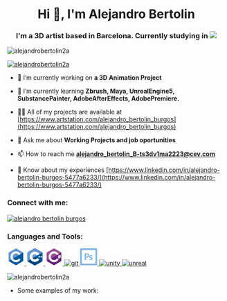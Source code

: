 <h1 align="center">Hi 👋, I'm Alejandro Bertolin</h1>
<h3 align="center">I'm a 3D artist based in Barcelona. Currently studying in <a href=https://www.cevbarcelona.com/><img src="https://www.cevbarcelona.com/wp-content/uploads/2018/08/favicon.png" width=48></a> </h3>

<p align="left"> <img src="https://komarev.com/ghpvc/?username=alejandrobertolin2a&label=Profile%20views&color=0e75b6&style=flat" alt="alejandrobertolin2a" /> </p>

<p align="left"> <a href="https://github.com/ryo-ma/github-profile-trophy"><img src="https://github-profile-trophy.vercel.app/?username=alejandrobertolin2a" alt="alejandrobertolin2a" /></a> </p>

- 🔭 I’m currently working on **a 3D Animation Project**

- 🌱 I’m currently learning **Zbrush, Maya, UnrealEngine5, SubstancePainter, AdobeAfterEffects, AdobePremiere.**

- 👨‍💻 All of my projects are available at [https://www.artstation.com/alejandro_bertolin_burgos](https://www.artstation.com/alejandro_bertolin_burgos)

- 💬 Ask me about **Working Projects and job oportunities**

- 📫 How to reach me **alejandro_bertolin_B-ts3dv1ma2223@cev.com**

- 📄 Know about my experiences [https://www.linkedin.com/in/alejandro-bertolin-burgos-5477a6233/](https://www.linkedin.com/in/alejandro-bertolin-burgos-5477a6233/)

<h3 align="left">Connect with me:</h3>
<p align="left">
<a href="https://linkedin.com/in/alejandro bertolin burgos" target="blank"><img align="center" src="https://raw.githubusercontent.com/rahuldkjain/github-profile-readme-generator/master/src/images/icons/Social/linked-in-alt.svg" alt="alejandro bertolin burgos" height="30" width="40" /></a>
</p>

<h3 align="left">Languages and Tools:</h3>
<p align="left"> <a href="https://www.cprogramming.com/" target="_blank" rel="noreferrer"> <img src="https://raw.githubusercontent.com/devicons/devicon/master/icons/c/c-original.svg" alt="c" width="40" height="40"/> </a> <a href="https://www.w3schools.com/cpp/" target="_blank" rel="noreferrer"> <img src="https://raw.githubusercontent.com/devicons/devicon/master/icons/cplusplus/cplusplus-original.svg" alt="cplusplus" width="40" height="40"/> </a> <a href="https://www.w3schools.com/cs/" target="_blank" rel="noreferrer"> <img src="https://raw.githubusercontent.com/devicons/devicon/master/icons/csharp/csharp-original.svg" alt="csharp" width="40" height="40"/> </a> <a href="https://git-scm.com/" target="_blank" rel="noreferrer"> <img src="https://www.vectorlogo.zone/logos/git-scm/git-scm-icon.svg" alt="git" width="40" height="40"/> </a> <a href="https://www.photoshop.com/en" target="_blank" rel="noreferrer"> <img src="https://raw.githubusercontent.com/devicons/devicon/master/icons/photoshop/photoshop-line.svg" alt="photoshop" width="40" height="40"/> </a> <a href="https://unity.com/" target="_blank" rel="noreferrer"> <img src="https://www.vectorlogo.zone/logos/unity3d/unity3d-icon.svg" alt="unity" width="40" height="40"/> </a> <a href="https://unrealengine.com/" target="_blank" rel="noreferrer"> <img src="https://raw.githubusercontent.com/kenangundogan/fontisto/036b7eca71aab1bef8e6a0518f7329f13ed62f6b/icons/svg/brand/unreal-engine.svg" alt="unreal" width="40" height="40"/> </a> </p>

<p><img align="center" src="https://github-readme-stats.vercel.app/api/top-langs?username=alejandrobertolin2a&show_icons=true&locale=en&layout=compact" alt="alejandrobertolin2a" /></p>


- Some examples of my work: 













